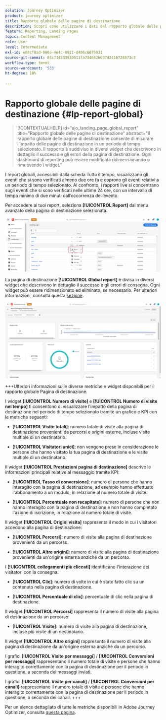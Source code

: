 ```yaml
---
solution: Journey Optimizer
product: journey optimizer
title: Rapporto globale delle pagine di destinazione
description: Scopri come utilizzare i dati del rapporto globale delle pagine di destinazione
feature: Reporting, Landing Pages
topic: Content Management
role: User
level: Intermediate
exl-id: e88cf8ad-986a-4e4c-8921-d406c6876031
source-git-commit: 03c714833930511fa734662b637d2416728073c2
workflow-type: tm+mt
source-wordcount: '533'
ht-degree: 10%

---
```


# Rapporto globale delle pagine di destinazione {#lp-report-global}

>[!CONTEXTUALHELP]
>id="ajo_landing_page_global_report"
>title="Rapporto globale delle pagine di destinazione"
>abstract="Il rapporto globale delle pagine di destinazione consente di misurare l’impatto delle pagine di destinazione in un periodo di tempo selezionato. Il rapporto è suddiviso in diversi widget che descrivono in dettaglio il successo e gli errori della pagina di destinazione. Ogni dashboard di reporting può essere modificata ridimensionando o rimuovendo i widget."

I report globali, accessibili dalla scheda Tutto il tempo, visualizzano gli eventi che si sono verificati almeno due ore fa e coprono gli eventi relativi a un periodo di tempo selezionato. Al confronto, i rapporti live si concentrano sugli eventi che si sono verificati nelle ultime 24 ore, con un intervallo di tempo minimo di due minuti dall’occorrenza dell’evento.

Per accedere ai tuoi report, seleziona **[!UICONTROL Report]** dal menu avanzato della pagina di destinazione selezionata.

![](assets/landing_page_report.png)

La pagina di destinazione **[!UICONTROL Global report]** è divisa in diversi widget che descrivono in dettaglio il successo e gli errori di consegna. Ogni widget può essere ridimensionato ed eliminato, se necessario. Per ulteriori informazioni, consulta questa [sezione](global-report.md).

![](assets/landing_page_global.png)

+++Ulteriori informazioni sulle diverse metriche e widget disponibili per il rapporto globale Pagina di destinazione.

I widget **[!UICONTROL Numero di visite]** e **[!UICONTROL Numero di visite nel tempo]** ti consentono di visualizzare l&#39;impatto della pagina di destinazione nel periodo di tempo selezionato tramite un grafico e KPI con le metriche seguenti:

* **[!UICONTROL Visite totali]**: numero totale di visite alla pagina di destinazione provenienti da percorsi e origini esterne, incluse visite multiple di un destinatario.

* **[!UICONTROL Visitatori unici]**: non vengono prese in considerazione le persone che hanno visitato la tua pagina di destinazione e le visite multiple di un destinatario.

Il widget **[!UICONTROL Prestazioni pagina di destinazione]** descrive le informazioni principali relative al messaggio tramite KPI:

* **[!UICONTROL Tasso di conversione]**: numero di persone che hanno interagito con la pagina di destinazione, ad esempio hanno effettuato l&#39;abbonamento a un modulo, in relazione al numero totale di visite.

* **[!UICONTROL Percentuale non recapitate]**: numero di persone che non hanno interagito con la pagina di destinazione e non hanno completato l&#39;azione di iscrizione, in relazione al numero totale di visite.

Il widget **[!UICONTROL Origini visita]** rappresenta il modo in cui i visitatori accedono alla pagina di destinazione:

* **[!UICONTROL Percorsi]**: numero di visite alla pagina di destinazione provenienti da un percorso.

* **[!UICONTROL Altre origini]**: numero di visite alla pagina di destinazione provenienti da un&#39;origine esterna anziché da un percorso.

I **[!UICONTROL collegamenti più cliccati]** identificano l&#39;interazione dei visitatori con la consegna:

* **[!UICONTROL Clic]**: numero di volte in cui è stato fatto clic su un contenuto nella pagina di destinazione.

* **[!UICONTROL Percentuale di clic]**: percentuale di clic nella pagina di destinazione.

Il widget **[!UICONTROL Percorsi]** rappresenta il numero di visite alla pagina di destinazione da un percorso:

* **[!UICONTROL Visite]**: numero di visite alla pagina di destinazione, incluse più visite di un destinatario.

Il widget **[!UICONTROL Altre origini]** rappresenta il numero di visite alla pagina di destinazione da un&#39;origine esterna anziché da un percorso.

I grafici **[!UICONTROL Visite per messaggi]** / **[!UICONTROL Conversioni per messaggi]** rappresentano il numero totale di visite e persone che hanno interagito correttamente con la pagina di destinazione per il periodo in questione, a seconda dei messaggi inviati.

I grafici **[!UICONTROL Visite per canali]** / **[!UICONTROL Conversioni per canali]** rappresentano il numero totale di visite e persone che hanno interagito correttamente con la pagina di destinazione per il periodo in questione, a seconda dei canali.
+++

Per un elenco dettagliato di tutte le metriche disponibili in Adobe Journey Optimizer, consulta [questa pagina](global-report.md#list-of-components-global).
